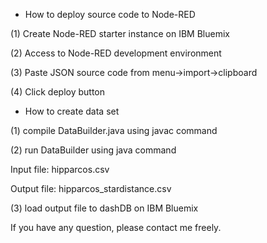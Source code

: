 * How to deploy source code to Node-RED

(1) Create Node-RED starter instance on IBM Bluemix

(2) Access to Node-RED development environment

(3) Paste JSON source code from menu->import->clipboard

(4) Click deploy button

* How to create data set

(1) compile DataBuilder.java using javac command

(2) run DataBuilder using java command

Input file: hipparcos.csv

Output file: hipparcos_stardistance.csv

(3) load output file to dashDB on IBM Bluemix

If you have any question, please contact me freely.
